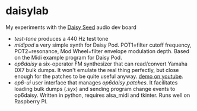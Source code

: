 # daisylab
My experiments with the [Daisy Seed](https://github.com/electro-smith) audio dev board

* *test-tone* produces a 440 Hz test tone
* *midipod* a very simple synth for Daisy Pod. POT1=filter cutoff frequency, POT2=resonance, Mod Wheel=filter envelope modulation depth. Based on the Midi example program for Daisy Pod.
* *op6daisy* a six-operator FM synthesizer that can read/convert Yamaha DX7 bulk dumps. It won't emulate the real thing perfectly, but close enough for the patches to be quite useful anyway.
  [demo on youtube](https://www.youtube.com/watch?v=WLHoCTW1DcI).
* *op6-ui* user interface that manages *op6daisy patches*. It facilitates loading bulk dumps (.syx) and sending program change events to op6daisy. Written in python, requires alsa_midi and tkinter. Runs well on Raspberry PI.
